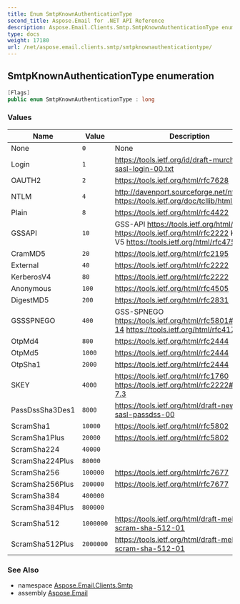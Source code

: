 ```yaml
---
title: Enum SmtpKnownAuthenticationType
second_title: Aspose.Email for .NET API Reference
description: Aspose.Email.Clients.Smtp.SmtpKnownAuthenticationType enum. 
type: docs
weight: 17180
url: /net/aspose.email.clients.smtp/smtpknownauthenticationtype/
---
```

## SmtpKnownAuthenticationType enumeration

```csharp
[Flags]
public enum SmtpKnownAuthenticationType : long
```

### Values

| Name | Value | Description |
| --- | --- | --- |
| None | `0` | None |
| Login | `1` | https://tools.ietf.org/id/draft-murchison-sasl-login-00.txt |
| OAUTH2 | `2` | https://tools.ietf.org/html/rfc7628 |
| NTLM | `4` | http://davenport.sourceforge.net/ntlm.html https://tools.ietf.org/doc/tcllib/html/sasl.html |
| Plain | `8` | https://tools.ietf.org/html/rfc4422 |
| GSSAPI | `10` | GSS-API https://tools.ietf.org/html/rfc2078 https://tools.ietf.org/html/rfc2222 Kerberos V5 https://tools.ietf.org/html/rfc4752 |
| CramMD5 | `20` | https://tools.ietf.org/html/rfc2195 |
| External | `40` | https://tools.ietf.org/html/rfc2222 |
| KerberosV4 | `80` | https://tools.ietf.org/html/rfc2222 |
| Anonymous | `100` | https://tools.ietf.org/html/rfc4505 |
| DigestMD5 | `200` | https://tools.ietf.org/html/rfc2831 |
| GSSSPNEGO | `400` | GSS-SPNEGO https://tools.ietf.org/html/rfc5801#section-14 https://tools.ietf.org/html/rfc4178 |
| OtpMd4 | `800` | https://tools.ietf.org/html/rfc2444 |
| OtpMd5 | `1000` | https://tools.ietf.org/html/rfc2444 |
| OtpSha1 | `2000` | https://tools.ietf.org/html/rfc2444 |
| SKEY | `4000` | https://tools.ietf.org/html/rfc1760 https://tools.ietf.org/html/rfc2222#section-7.3 |
| PassDssSha3Des1 | `8000` | https://tools.ietf.org/html/draft-newman-sasl-passdss-00 |
| ScramSha1 | `10000` | https://tools.ietf.org/html/rfc5802 |
| ScramSha1Plus | `20000` | https://tools.ietf.org/html/rfc5802 |
| ScramSha224 | `40000` |  |
| ScramSha224Plus | `80000` |  |
| ScramSha256 | `100000` | https://tools.ietf.org/html/rfc7677 |
| ScramSha256Plus | `200000` | https://tools.ietf.org/html/rfc7677 |
| ScramSha384 | `400000` |  |
| ScramSha384Plus | `800000` |  |
| ScramSha512 | `1000000` | https://tools.ietf.org/html/draft-melnikov-scram-sha-512-01 |
| ScramSha512Plus | `2000000` | https://tools.ietf.org/html/draft-melnikov-scram-sha-512-01 |

### See Also

* namespace [Aspose.Email.Clients.Smtp](../../aspose.email.clients.smtp/)
* assembly [Aspose.Email](../../)


